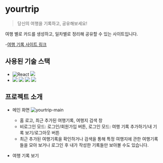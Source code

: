# yourtrip

>당신의 여행을 기록하고, 공유해보세요!

여행 별로 카드를 생성하고, 일차별로 정리해 공유할 수 있는 사이트입니다.

-[여행 기록 사이트 링크](http://yourtrip.co.kr/)

## 사용된 기술 스택

- <img src="https://img.shields.io/badge/React-61DAFB?style=for-the-badge&logo=React&logoColor=black" alt="React"/> <img src="https://img.shields.io/badge/javascript-F7DF1E?style=for-the-badge&logo=javascript&logoColor=black"> 
- <img src="https://img.shields.io/badge/node.js-339933?style=for-the-badge&logo=node.js&logoColor=white"> <img src="https://img.shields.io/badge/express-000000?style=for-the-badge&logo=express&logoColor=white"> <img src="https://img.shields.io/badge/mongodb-47A248?style=for-the-badge&logo=mongodb&logoColor=white"> <img src="https://img.shields.io/badge/Amazon EC2-FF9900?style=for-the-badge&logo=amazon ec2&logoColor=white"> 

## 프로젝트 소개

- 메인 화면
![yourtrip-main](https://github.com/kkook1234/yourtrip/assets/134517779/bdd305af-d435-43fd-88ee-99b829cfb7b9)

  - 홈 로고, 최근 추가된 여행기록, 여행지 검색 창
  - 비로그인 모드: 로그인/회원가입 버튼, 로그인 모드: 여행 기록 추가하기/내 기록 보기/로그아웃 버튼
  - 최근 추가된 여행기록을 확인하거나 검색을 통해 특정 여행지에 관한 여행기록들을 모아 보거나 로그인 후 내가 작성한 기록들만 보아볼 수도 있습니다.

- 여행 기록 보기

